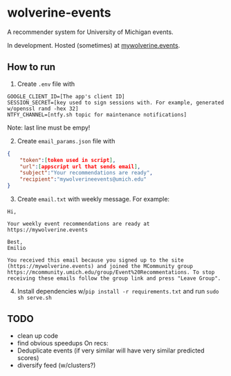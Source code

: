 # wolverine-events
A recommender system for University of Michigan events.

In development. Hosted (sometimes) at [mywolverine.events](https://mywolverine.events/).

## How to run 
1. Create `.env` file with 
```
GOOGLE_CLIENT_ID=[The app's client ID]
SESSION_SECRET=[key used to sign sessions with. For example, generated w/openssl rand -hex 32]
NTFY_CHANNEL=[ntfy.sh topic for maintenance notifications]

```
Note: last line must be empy!

2. Create `email_params.json` file with
```json
{
    "token":[token used in script],
    "url":[appscript url that sends email],
    "subject":"Your recommendations are ready",
    "recipient":"mywolverineevents@umich.edu"
}
```
3. Create `email.txt` with weekly message. For example:
```
Hi,

Your weekly event recommendations are ready at https://mywolverine.events

Best,
Emilio

You received this email because you signed up to the site (https://mywolverine.events) and joined the MCommunity group https://mcommunity.umich.edu/group/Event%20Recommentations. To stop receiving these emails follow the group link and press "Leave Group".
```

4. Install dependencies w/`pip install -r requirements.txt` and run `sudo sh serve.sh`

## TODO
- clean up code
- find obvious speedups
On recs:
- Deduplicate events (if very similar will have very similar predicted scores)
- diversify feed (w/clusters?)